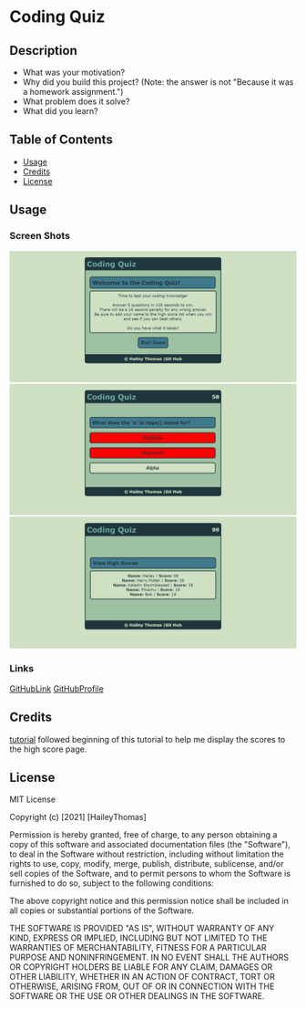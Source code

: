 # Coding Quiz
## Description
- What was your motivation?
- Why did you build this project? (Note: the answer is not "Because it was a homework assignment.")
- What problem does it solve?
- What did you learn?
## Table of Contents
- [Usage](#usage)
- [Credits](#credits)
- [License](#license)
## Usage
### Screen Shots
![screenShotOne](./assets/images/screenshot1.png)
![screenShotTwo](./assets/images/screenshot2.png)
![screenShotThree](./assets/images/screenshot3.png)
### Links
[GitHubLink](https://github.com/HaileyThomas/coding-quiz)
[GitHubProfile](https://haileythomas.github.io/coding-quiz)
## Credits
[tutorial](https://www.youtube.com/watch?v=jfOv18lCMmw&t=251s) followed beginning of this tutorial to help me display the scores to the high score page.
## License
MIT License

Copyright (c) [2021] [HaileyThomas]

Permission is hereby granted, free of charge, to any person obtaining a copy
of this software and associated documentation files (the "Software"), to deal
in the Software without restriction, including without limitation the rights
to use, copy, modify, merge, publish, distribute, sublicense, and/or sell
copies of the Software, and to permit persons to whom the Software is
furnished to do so, subject to the following conditions:

The above copyright notice and this permission notice shall be included in all
copies or substantial portions of the Software.

THE SOFTWARE IS PROVIDED "AS IS", WITHOUT WARRANTY OF ANY KIND, EXPRESS OR
IMPLIED, INCLUDING BUT NOT LIMITED TO THE WARRANTIES OF MERCHANTABILITY,
FITNESS FOR A PARTICULAR PURPOSE AND NONINFRINGEMENT. IN NO EVENT SHALL THE
AUTHORS OR COPYRIGHT HOLDERS BE LIABLE FOR ANY CLAIM, DAMAGES OR OTHER
LIABILITY, WHETHER IN AN ACTION OF CONTRACT, TORT OR OTHERWISE, ARISING FROM,
OUT OF OR IN CONNECTION WITH THE SOFTWARE OR THE USE OR OTHER DEALINGS IN THE
SOFTWARE.
